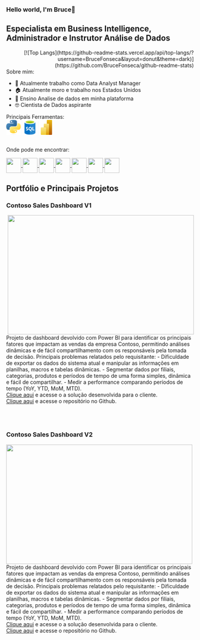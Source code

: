 <!--
**BruceFonseca/BruceFonseca** is a ✨ _special_ ✨ repository because its `README.md` (this file) appears on your GitHub profile.
-->

### Hello world, I'm Bruce👋

## Especialista em Business Intelligence,  <br> Administrador e Instrutor Análise de Dados
<div align="right">
[![Top Langs](https://github-readme-stats.vercel.app/api/top-langs/?username=BruceFonseca&layout=donut&theme=dark)](https://github.com/BruceFonseca/github-readme-stats)
</div>
Sobre mim:

- 🔭 Atualmente trabalho como Data Analyst Manager
- 🏠 Atualmente moro e trabalho nos Estados Unidos
- 🌱 Ensino Analise de dados em minha plataforma
- 🤓 Cientista de Dados aspirante


<div >
  Principais Ferramentas:
  <div style="display: inline_block">
    <img align="center" alt="Python" height="40" width="40" src="https://github.com/BruceFonseca/ferramentas/blob/main/Python-logo-notext.svg.png?raw=true">
    <img align="center" alt="SQL" height="40" width="40" src="https://github.com/BruceFonseca/ferramentas/blob/main/logo.png?raw=true">
    <img align="center" alt="Power BI" height="40" width="40" src="https://github.com/BruceFonseca/ferramentas/blob/main/1200px-New_Power_BI_Logo.svg.png?raw=true">
  </div>
  
  <br>
  
  Onde pode me encontrar:
  <div style="display: inline_block">
    <a href="https://brucefonseca.com/" target="_blank">
      <img align="center" alt="" height="40" width="40" src="https://github.com/BruceFonseca/Portfolio/blob/main/social%20icons/web-link.png?raw=true">
    </a>
    <a href="https://www.youtube.com/@brucefonseca1986/videos" target="_blank">
      <img align="center" alt="" height="40" width="40" src="https://github.com/BruceFonseca/Portfolio/blob/main/social%20icons/youtube.png?raw=true">
    </a>
    <a href="https://www.linkedin.com/in/bruce-fonseca/" target="_blank">
      <img align="center" alt="" height="40" width="40" src="https://github.com/BruceFonseca/Portfolio/blob/main/social%20icons/linkedin.png?raw=true">
    </a>
    <a href="https://github.com/BruceFonseca" target="_blank">
      <img align="center" alt="" height="40" width="40" src="https://github.com/BruceFonseca/Portfolio/blob/main/social%20icons/code.png?raw=true">
    </a>
    <a href="https://www.instagram.com/brucefonsecapro/" target="_blank">
      <img align="center" alt="" height="40" width="40" src="https://github.com/BruceFonseca/Portfolio/blob/main/social%20icons/instagram.png?raw=true">
    </a>
    <a href="https://www.facebook.com/brucelennon.cardosofonseca" target="_blank">
      <img align="center" alt="" height="40" width="40" src="https://github.com/BruceFonseca/Portfolio/blob/main/social%20icons/facebook.png?raw=true">
    </a>
    <a href="https://wa.me/12678092225" target="_blank">
      <img align="center" alt="" height="40" width="40" src="https://github.com/BruceFonseca/Portfolio/blob/main/social%20icons/whatsapp.png?raw=true">
    </a>
  </div>
</div>

## 

## Portfólio e Principais Projetos
### Contoso Sales Dashboard V1
<img align="right" width="500" height="320" src="https://github.com/BruceFonseca/Portfolio/blob/main/projetos/contoso%2001.png?raw=true">
Projeto de dashboard devolvido com Power BI para identificar os principais fatores que impactam as vendas da empresa Contoso, permitindo análises dinâmicas e de fácil compartilhamento com os responsáveis pela tomada de decisão.
Principais problemas relatados pelo requisitante: 
- Dificuldade de exportar os dados do sistema atual e manipular as informações em planilhas, macros e tabelas dinâmicas.
- Segmentar dados  por filiais, categorias, produtos e períodos de tempo de uma forma simples, dinâmica e fácil de compartilhar.
- Medir a performance comparando períodos de tempo (YoY, YTD, MoM, MTD).
<br>
<a href="https://app.powerbi.com/view?r=eyJrIjoiMWJiY2QzMmYtNjdkOS00ODg3LTgzM2MtMTlkZWJjZWVmM2EzIiwidCI6IjQxNGU0N2Q2LTVhNGUtNDkzZS05OWJkLTUzMTYwZjJhYWY2ZiJ9" target="_blank">Clique aqui</a> e acesse o a solução desenvolvida para o cliente.
<br>
<a href="https://github.com/BruceFonseca/Contoso-Light/blob/main/README.md" target="_blank">Clique aqui</a> e acesse o repositório no Github.



<br><br>

### Contoso Sales Dashboard V2
<img align="left" width="500" height="320" src="https://github.com/BruceFonseca/Portfolio/blob/main/projetos/contoso%2002.png?raw=true">
Projeto de dashboard devolvido com Power BI para identificar os principais fatores que impactam as vendas da empresa Contoso, permitindo análises dinâmicas e de fácil compartilhamento com os responsáveis pela tomada de decisão.
Principais problemas relatados pelo requisitante: 
- Dificuldade de exportar os dados do sistema atual e manipular as informações em planilhas, macros e tabelas dinâmicas.
- Segmentar dados  por filiais, categorias, produtos e períodos de tempo de uma forma simples, dinâmica e fácil de compartilhar.
- Medir a performance comparando períodos de tempo (YoY, YTD, MoM, MTD).
<br>
<a href="https://app.powerbi.com/view?r=eyJrIjoiMWJiY2QzMmYtNjdkOS00ODg3LTgzM2MtMTlkZWJjZWVmM2EzIiwidCI6IjQxNGU0N2Q2LTVhNGUtNDkzZS05OWJkLTUzMTYwZjJhYWY2ZiJ9" target="_blank">Clique aqui</a> e acesse o a solução desenvolvida para o cliente.
<br>
<a href="https://github.com/BruceFonseca/Contoso-Light/blob/main/README.md" target="_blank">Clique aqui</a> e acesse o repositório no Github.



<!---
ICONS https://devicon.dev/
-->

<!---

### minhas dicas:
1 - copie o meu repositório de portfólio. Lá vc vai encontrar algumas imagens para utilizar nos seus principais links.
2 - 

Bloco de links
<div style="display: inline_block"></div>

Tag para links:
<a href="https://brucefonseca.com/" target="_blank"></a>
### adicione o link de suas redes sociais

Tag para Imagens:
<img align="center" alt="" height="40" width="40" src="https://github.com/BruceFonseca/Portfolio/blob/main/social%20icons/web-link.png?raw=true">
### adicione o link de imagens em seu repositório de projetos

-->

